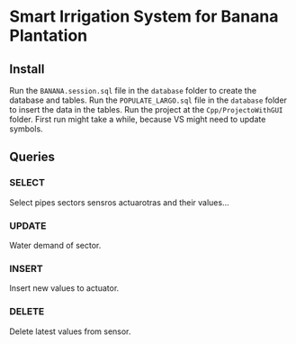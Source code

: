 # Smart Irrigation System for Banana Plantation 

## Install

Run the `` BANANA.session.sql `` file in the `` database `` folder to create the database and tables.
Run the `` POPULATE_LARGO.sql `` file in the `` database `` folder to insert the data in the tables.
Run the project at the `` Cpp/ProjectoWithGUI `` folder. First run might take a while, because VS might need to update symbols.
## Queries
### SELECT
Select pipes sectors sensros actuarotras and their values...
### UPDATE
Water demand of sector.
### INSERT
Insert new values to actuator.
### DELETE
Delete latest values from sensor.
